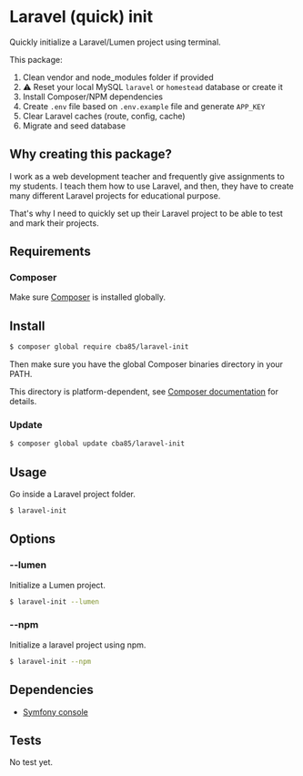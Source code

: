 # Laravel (quick) init

Quickly initialize a Laravel/Lumen project using terminal.

This package:

1. Clean vendor and node_modules folder if provided
1. ⚠️ Reset your local MySQL `laravel` or `homestead` database or create it
1. Install Composer/NPM dependencies
1. Create `.env` file based on `.env.example` file and generate `APP_KEY`
1. Clear Laravel caches (route, config, cache)
1. Migrate and seed database

## Why creating this package?

I work as a web development teacher and frequently give assignments to my students. I teach them how to use Laravel, and then, they have to create many different Laravel projects for educational purpose.

That's why I need to quickly set up their Laravel project to be able to test and mark their projects.

## Requirements

### Composer

Make sure [Composer](https://getcomposer.org/download/) is installed globally.

## Install

```bash
$ composer global require cba85/laravel-init
```

Then make sure you have the global Composer binaries directory in your PATH.

This directory is platform-dependent, see [Composer documentation](https://getcomposer.org/doc/03-cli.md#composer-home) for details.

### Update

```bash
$ composer global update cba85/laravel-init
```

## Usage

Go inside a Laravel project folder.

```bash
$ laravel-init
```

## Options

### --lumen

Initialize a Lumen project.

```bash
$ laravel-init --lumen
```

### --npm

Initialize a laravel project using npm.

```bash
$ laravel-init --npm
```

## Dependencies

- [Symfony console](https://symfony.com/doc/current/components/console.html)

## Tests

No test yet.
